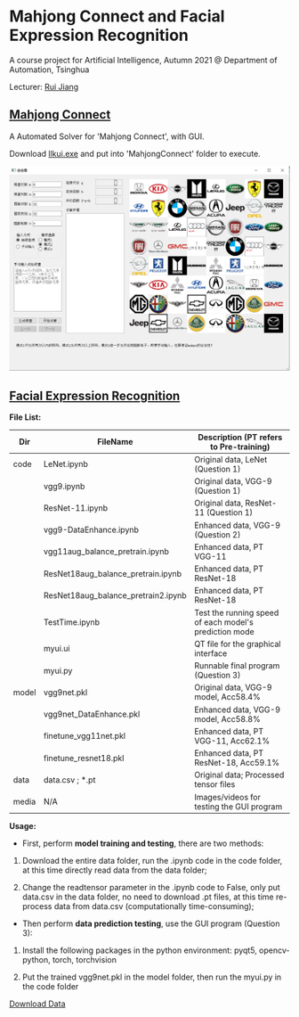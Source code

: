 # Mahjong Connect and Facial Expression Recognition

A course project for Artificial Intelligence, Autumn 2021 @ Department of Automation, Tsinghua

Lecturer: [Rui Jiang](https://scholar.google.com/citations?user=LkF_AbYAAAAJ&hl=en-US)

## [Mahjong Connect](./MahjongConnect/)

A Automated Solver for 'Mahjong Connect', with GUI.

Download [llkui.exe](https://cloud.tsinghua.edu.cn/f/22e7dd3eb14549ecb8ed/) and put into 'MahjongConnect' folder to execute.

<img src="./MahjongConnect/pic/ui_mainwindow.PNG" width="600">

## [Facial Expression Recognition](./FacialExpression/)

**File List:**

| Dir   | FileName                            | Description (PT refers to Pre-training)                |
| ----- | ----------------------------------- | ------------------------------------------------------ |
| code  | LeNet.ipynb                         | Original data, LeNet (Question 1)                      |
|       | vgg9.ipynb                          | Original data, VGG-9 (Question 1)                      |
|       | ResNet-11.ipynb                     | Original data, ResNet-11 (Question 1)                  |
|       | vgg9-DataEnhance.ipynb              | Enhanced data, VGG-9 (Question 2)                      |
|       | vgg11aug_balance_pretrain.ipynb     | Enhanced data, PT VGG-11                               |
|       | ResNet18aug_balance_pretrain.ipynb  | Enhanced data, PT ResNet-18                            |
|       | ResNet18aug_balance_pretrain2.ipynb | Enhanced data, PT ResNet-18                            |
|       | TestTime.ipynb                      | Test the running speed of each model's prediction mode |
|       | myui.ui                             | QT file for the graphical interface                    |
|       | myui.py                             | Runnable final program (Question 3)                    |
| model | vgg9net.pkl                         | Original data, VGG-9 model, Acc58.4%                   |
|       | vgg9net_DataEnhance.pkl             | Enhanced data, VGG-9 model, Acc58.8%                   |
|       | finetune_vgg11net.pkl               | Enhanced data, PT VGG-11, Acc62.1%                     |
|       | finetune_resnet18.pkl               | Enhanced data, PT ResNet-18, Acc59.1%                  |
| data  | data.csv  ;  *.pt                   | Original data; Processed tensor files                  |
| media | N/A                                 | Images/videos for testing the GUI program              |



**Usage:**

- First, perform **model training and testing**, there are two methods:

1. Download the entire data folder, run the .ipynb code in the code folder, at this time directly read data from the data folder;

2. Change the readtensor parameter in the .ipynb code to False, only put data.csv in the data folder, no need to download .pt files, at this time re-process data from data.csv (computationally time-consuming);



- Then perform **data prediction testing**, use the GUI program (Question 3):

1. Install the following packages in the python environment: pyqt5, opencv-python, torch, torchvision

2. Put the trained vgg9net.pkl in the model folder, then run the myui.py in the code folder

[Download Data](https://cloud.tsinghua.edu.cn/f/037773e21aae4859be45/)

